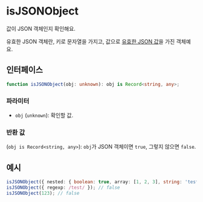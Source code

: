 # isJSONObject

값이 JSON 객체인지 확인해요.

유효한 JSON 객체란, 키로 문자열을 가지고, 값으로 [유효한 JSON 값](./isJSONValue.md)을 가진 객체예요.

## 인터페이스

```typescript
function isJSONObject(obj: unknown): obj is Record<string, any>;
```

### 파라미터

- `obj` (`unknown`): 확인할 값.

### 반환 값

(`obj is Record<string, any>`): `obj`가 JSON 객체이면 `true`, 그렇지 않으면 `false`.

## 예시

```typescript
isJSONObject({ nested: { boolean: true, array: [1, 2, 3], string: 'test', null: null } }); // true
isJSONObject({ regexp: /test/ }); // false
isJSONObject(123); // false
```
